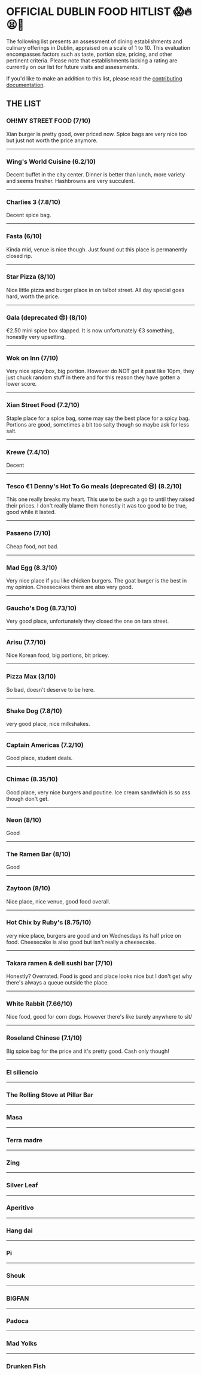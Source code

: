 # OFFICIAL DUBLIN FOOD HITLIST 😱🔥😫🍴  <!-- {docsify-ignore} -->

The following list presents an assessment of dining establishments and culinary offerings in Dublin, appraised on a scale of 1 to 10. This evaluation encompasses factors such as taste, portion size, pricing, and other pertinent criteria. Please note that establishments lacking a rating are currently on our list for future visits and assessments.

If you'd like to make an addition to this list, please read the [contributing documentation](CONTRIBUTING.md).

## THE LIST <!-- {docsify-ignore} -->

### OH!MY STREET FOOD (7/10)
Xian burger is pretty good, over priced now. Spice bags are very nice too but just not worth the price anymore.

<hr>

### Wing's World Cuisine (6.2/10)
Decent buffet in the city center. Dinner is better than lunch, more variety and seems fresher. Hashbrowns are very succulent.

<hr>

### Charlies 3 (7.8/10)
Decent spice bag.

<hr>

### Fasta (6/10)
Kinda mid, venue is nice though. Just found out this place is permanently closed rip.

<hr>

### Star Pizza (8/10)
Nice little pizza and burger place in on talbot street. All day special goes hard, worth the price. 

<hr>

### Gala (deprecated 😢) (8/10)
€2.50 mini spice box slapped. It is now unfortunately €3 something, honestly very upsetting.

<hr>

### Wok on Inn (7/10)
Very nice spicy box, big portion. However do NOT get it past like 10pm, they just chuck random stuff in there and for this reason they have gotten a lower score.

<hr>

### Xian Street Food (7.2/10)
Staple place for a spice bag, some may say the best place for a spicy bag. Portions are good, sometimes a bit too salty though so maybe ask for less salt.

<hr>

### Krewe (7.4/10)
Decent

<hr>

### Tesco €1 Denny's Hot To Go meals (deprecated 😢) (8.2/10)
This one really breaks my heart. This use to be such a go to until they raised their prices. I don't really blame them honestly it was too good to be true, good while it lasted.

<hr>

### Pasaeno (7/10)
Cheap food, not bad.

<hr>

### Mad Egg (8.3/10)
Very nice place if you like chicken burgers. The goat burger is the best in my opinion. Cheesecakes there are also very good.

<hr>

### Gaucho's Dog (8.73/10)
Very good place, unfortunately they closed the one on tara street.

<hr>

### Arisu (7.7/10)
Nice Korean food, big portions, bit pricey.

<hr>

### Pizza Max (3/10)
So bad, doesn't deserve to be here.

<hr>

### Shake Dog (7.8/10)
very good place, nice milkshakes.

<hr>

### Captain Americas (7.2/10)
Good place, student deals.

<hr>

### Chimac (8.35/10)
Good place, very nice burgers and poutine. Ice cream sandwhich is so ass though don't get.

<hr>

### Neon (8/10)
Good

<hr>

### The Ramen Bar (8/10)
Good

<hr>

### Zaytoon (8/10)
Nice place, nice venue, good food overall.

<hr>

### Hot Chix by Ruby's (8.75/10)
very nice place, burgers are good and on Wednesdays its half price on food. Cheesecake is also good but isn't really a cheesecake.

<hr>

### Takara ramen & deli sushi bar (7/10)
Honestly? Overrated. Food is good and place looks nice but I don't get why there's always a queue outside the place.

<hr>

### White Rabbit (7.66/10)
Nice food, good for corn dogs. However there's like barely anywhere to sit/

<hr>

### Roseland Chinese (7.1/10)
Big spice bag for the price and it's pretty good. Cash only though!

<hr>

### El siliencio

<hr>

### The Rolling Stove at Pillar Bar

<hr>

### Masa

<hr>

### Terra madre

<hr>

### Zing

<hr>

### Silver Leaf

<hr>

### Aperitivo

<hr>

### Hang dai

<hr>

### Pi

<hr>

### Shouk

<hr>

### BIGFAN

<hr>

### Padoca

<hr>

### Mad Yolks

<hr>

### Drunken Fish